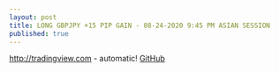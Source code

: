 ```yaml
---
layout: post
title: LONG GBPJPY +15 PIP GAIN - 08-24-2020 9:45 PM ASIAN SESSION
published: true
---
```


http://tradingview.com - automatic!
[GitHub](https://www.tradingview.com/x/5VG4Wcl9/)
